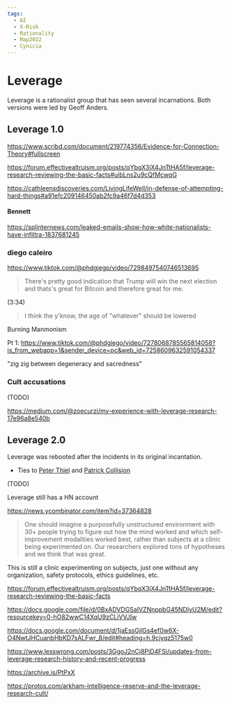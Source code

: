 ```yaml
---
tags:
  - AI
  - X-Risk
  - Rationality
  - Map2022
  - Cynicia
---
```

# Leverage

Leverage is a rationalist group that has seen several incarnations. Both versions were led by Geoff Anders.

## Leverage 1.0

https://www.scribd.com/document/219774356/Evidence-for-Connection-Theory#fullscreen

https://forum.effectivealtruism.org/posts/qYbqX3jX4JnTtHA5f/leverage-research-reviewing-the-basic-facts#uibLns2u9cQfMcwqG

https://cathleensdiscoveries.com/LivingLifeWell/in-defense-of-attempting-hard-things#a91efc209146450ab2fc9a46f7d4d353

#### Bennett

https://splinternews.com/leaked-emails-show-how-white-nationalists-have-infiltra-1837681245

### diego caleiro



https://www.tiktok.com/@phdgiego/video/7298497540746513695

> There's pretty good indication that Trump will win the next election and thats's great for Bitcoin and therefore great for me.

(3:34)
>I think the y'know, the age of "whatever" should be lowered
>

Burning Manmonism

Pt 1: https://www.tiktok.com/@phdgiego/video/7278068785565814058?is_from_webapp=1&sender_device=pc&web_id=7258609632591054337

"zig zig between degeneracy and sacredness"

### Cult accusations

(TODO)

https://medium.com/@zoecurzi/my-experience-with-leverage-research-17e96a8e540b

## Leverage 2.0

Leverage was rebooted after the incidents in its original incantation.

- Ties to [Peter Thiel]() and [Patrick Collision]()

(TODO)

Leverage still has a HN account

https://news.ycombinator.com/item?id=37364828

>One should imagine a purposefully unstructured environment with 30+ people trying to figure out how the mind worked and which self-improvement modalities worked best, rather than subjects at a clinic being experimented on. Our researchers explored tons of hypotheses and we think that was great.

This is still a clinic experimenting on subjects, just one without any organization, safety protocols, ethics guidelines, etc.

https://forum.effectivealtruism.org/posts/qYbqX3jX4JnTtHA5f/leverage-research-reviewing-the-basic-facts

https://docs.google.com/file/d/0BxADVDGSaIVZNnppbG45NDIyU2M/edit?resourcekey=0-hO82wwC14XqU9zCLiVVJIw

https://docs.google.com/document/d/1jaEssGjlGs4ef0w6X-O4NwtJHCuanbHbKD7sALFwr_8/edit#heading=h.9cjyqz5175w0

https://www.lesswrong.com/posts/3GgoJ2nCj8PiD4FSi/updates-from-leverage-research-history-and-recent-progress

https://archive.is/PtPxX

https://protos.com/arkham-intelligence-reserve-and-the-leverage-research-cult/